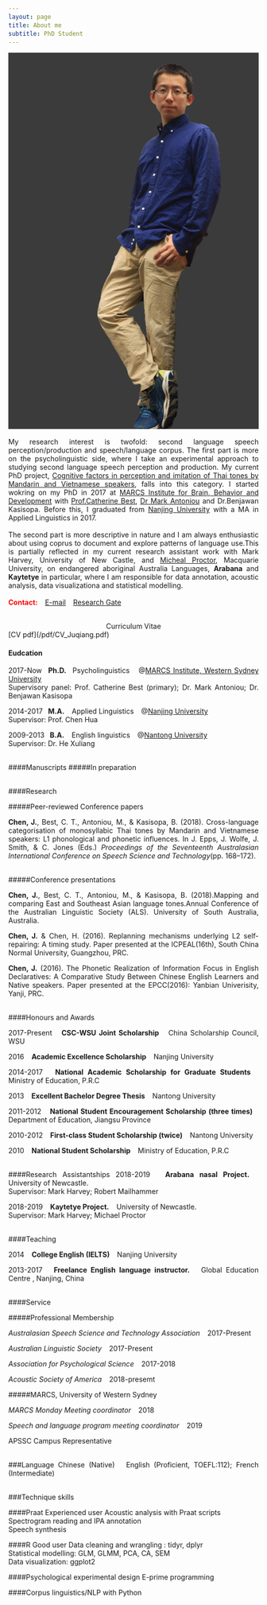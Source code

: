 ```yaml
---
layout: page
title: About me
subtitle: PhD Student 
---
```

![](/img/JC_stand4.png)
<style>
body {
text-align: justify}
<style>p.indent{ padding-left: 1.8em }</style>
</style>

My research interest is twofold: second language speech perception/production and speech/language corpus. The first part is more on the psycholinguistic side, where I take an experimental approach to studying second language speech perception and production. My current PhD project, [Cognitive factors in perception and imitation of Thai tones by Mandarin and Vietnamese speakers]((https://www.westernsydney.edu.au/marcs/our_team/research_students/juqiang_chen)), falls into this category. I started wokring on my PhD in 2017 at [MARCS Institute for Brain, Behavior and Development](https://www.westernsydney.edu.au/marcs) with [Prof.Catherine Best](https://www.westernsydney.edu.au/marcs/our_team/researchers/professor_catherine_best), [Dr Mark Antoniou](https://www.westernsydney.edu.au/marcs/our_team/researchers/dr_mark_antoniou) and Dr.Benjawan Kasisopa. Before this, I graduated from [Nanjing University](https://www.nju.edu.cn/EN/) with a MA in Applied Linguistics in 2017.
<br>
<br>
The second part is more descriptive in nature and I am always enthusiastic about using coprus to document and explore patterns of language use.This is partially reflected in my current research assistant work with Mark Harvey, University of New Castle, and [Micheal Proctor](https://researchers.mq.edu.au/en/persons/michael-proctor), Macquarie University, on endangered aboriginal Australia Languages, **Arabana** and **Kaytetye** in particular, where I am responsible for data annotation, acoustic analysis, data visualizationa and statistical modelling.
<br>
<br>
**<span style="color:red">Contact:</span>**
&ensp; [E-mail](j.chen2@westernsydney.edu.au) &ensp;  [Research Gate](https://www.researchgate.net/profile/Juqiang_Chen?ev=hdr_xprf&_sg=PLd--S4rAxP355beD9SM1NWekpEyCSV_oWPDxaa8_5hLBOmdyQJVSwqxv12hMo2PFyb3bv46jlgHK-plv-VTZhHJ) 
<br>
<br>
<center>Curriculum Vitae</center>
[CV pdf](/pdf/CV_Juqiang.pdf)

#### Eudcation
2017-Now &ensp;**Ph.D.** &ensp;Psycholinguistics &ensp;  @[MARCS Institute, Western Sydney University](https://www.westernsydney.edu.au/marcs) 
<br>Supervisory panel: Prof. Catherine Best (primary); Dr. Mark Antoniou; Dr. Benjawan Kasisopa

2014-2017&ensp;	**M.A.** &ensp; Applied Linguistics &ensp; @[Nanjing University](https://www.nju.edu.cn/EN/) 
<br>Supervisor: Prof. Chen Hua

2009-2013	&ensp;**B.A.** &ensp; English linguistics &ensp; 	@[Nantong University](http://www.ntu.edu.cn)
<br>Supervisor: Dr. He Xuliang
<br>
<br>


####Manuscripts
#####In preparation
<br>
<br>

####Research

#####Peer-reviewed Conference papers

**Chen, J.**, Best, C. T., Antoniou, M., & Kasisopa, B. (2018). Cross-language categorisation of monosyllabic Thai tones by Mandarin and Vietnamese speakers: L1 phonological and phonetic influences. In J. Epps, J. Wolfe, J. Smith, & C. Jones (Eds.) *Proceedings of the Seventeenth Australasian International Conference on Speech Science and Technology*(pp. 168–172). 
<br>
<br>

#####Conference presentations

**Chen, J.**, Best, C. T., Antoniou, M., & Kasisopa, B. (2018).Mapping and comparing East and Southeast Asian language tones.Annual Conference of the Australian Linguistic Society (ALS). University of South Australia, Australia.

**Chen, J.** & Chen, H. (2016). Replanning mechanisms underlying L2 self-repairing: A timing study. Paper presented at the ICPEAL(16th), South China Normal University, Guangzhou, PRC.

**Chen, J.** (2016). The Phonetic Realization of Information Focus in English Declaratives: A Comparative Study Between Chinese English Learners and Native speakers. Paper presented at the EPCC(2016): Yanbian Univerisity, Yanji, PRC.
<br>
<br>

####Honours and Awards

2017-Present &ensp; **CSC-WSU Joint Scholarship** &ensp; China Scholarship Council, WSU

2016	 &ensp; **Academic Excellence Scholarship**  &ensp; 	Nanjing University

2014-2017	 &ensp; **National Academic Scholarship for Graduate Students** &ensp; 	Ministry of Education, P.R.C

2013 &ensp; **Excellent Bachelor Degree Thesis** &ensp; 	Nantong University

2011-2012	 &ensp; **National Student Encouragement Scholarship (three times)** &ensp; Department of Education, Jiangsu Province

2010-2012 &ensp; **First-class Student Scholarship (twice)** &ensp; Nantong University

2010 &ensp;	**National Student Scholarship** &ensp; 	Ministry of Education, P.R.C
<br>
<br>

####Research Assistantships
2018-2019  &ensp; **Arabana nasal Project.** &ensp;  University of Newcastle. <br>Supervisor: Mark Harvey; Robert Mailhammer

2018-2019  &ensp; **Kaytetye Project.** &ensp;  University of Newcastle.
<br>Supervisor: Mark Harvey; Michael Proctor
<br>
<br>

####Teaching

2014  &ensp; **College English (IELTS)** &ensp; Nanjing University

2013-2017  &ensp; **Freelance English language instructor.** &ensp; Global Education Centre , Nanjing, China
<br>
<br>

####Service

#####Professional Membership

*Australasian Speech Science and Technology Association* &ensp; 2017-Present

*Australian Linguistic Society*            &ensp;                2017-Present

*Association for Psychological Science*    &ensp;               2017-2018

*Acoustic Society of America*              &ensp;               2018-presemt


#####MARCS, University of Western Sydney

*MARCS Monday Meeting coordinator* &ensp; 2018

*Speech and language program meeting coordinator* &ensp; 2019

APSSC Campus Representative
<br>
<br>

###Language
Chinese (Native)  &ensp; English (Proficient, TOEFL:112); French (Intermediate)
<br>
<br>

###Technique skills

####Praat	Experienced user
Acoustic analysis with Praat scripts
<br>Spectrogram reading and IPA annotation
<br>Speech synthesis

####R	Good user
Data cleaning and wrangling : tidyr, dplyr
<br>Statistical modelling: GLM, GLMM, PCA, CA, SEM
<br>Data visualization: ggplot2

####Psychological experimental design
E-prime programming 

####Corpus linguistics/NLP with Python


